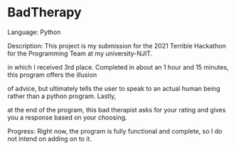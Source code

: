 # BadTherapy
<title>Bad Therapy</title>
<p>Language: Python</p>
<p>Description: This project is my submission for the 2021 Terrible Hackathon for the Programming Team at my university-NJIT.</p>
              <p>in which I received 3rd place. Completed in about an 1 hour and 15 minutes, this program offers the illusion </p>
              <p>of advice, but ultimately tells the user to speak to an actual human being rather than a python program. Lastly,</p>
              <p>at the end of the program, this bad therapist asks for your rating and gives you a response based on your choosing.</p>
<p>Progress: Right now, the program is fully functional and complete, so I do not intend on adding on to it. </p>
